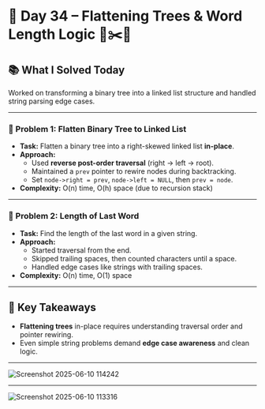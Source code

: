 # 🚀 Day 34 – Flattening Trees & Word Length Logic 🌲✂️📝

## 📚 What I Solved Today

Worked on transforming a binary tree into a linked list structure and handled string parsing edge cases.

---

### 🧠 Problem 1: Flatten Binary Tree to Linked List
- **Task:** Flatten a binary tree into a right-skewed linked list **in-place**.
- **Approach:**  
  - Used **reverse post-order traversal** (right → left → root).  
  - Maintained a `prev` pointer to rewire nodes during backtracking.  
  - Set `node->right = prev`, `node->left = NULL`, then `prev = node`.
- **Complexity:** O(n) time, O(h) space (due to recursion stack)

---

### 🧠 Problem 2: Length of Last Word
- **Task:** Find the length of the last word in a given string.
- **Approach:**  
  - Started traversal from the end.  
  - Skipped trailing spaces, then counted characters until a space.  
  - Handled edge cases like strings with trailing spaces.
- **Complexity:** O(n) time, O(1) space

---

## 🧠 Key Takeaways

- **Flattening trees** in-place requires understanding traversal order and pointer rewiring.  
- Even simple string problems demand **edge case awareness** and clean logic.

---
![Screenshot 2025-06-10 114242](https://github.com/user-attachments/assets/9265451d-5a5e-44a2-9db4-49417e60a0cf)

---
![Screenshot 2025-06-10 113316](https://github.com/user-attachments/assets/9e1d11a3-f229-479e-9158-efd8bb98e77e)

